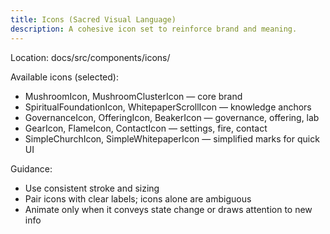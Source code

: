 ```yaml
---
title: Icons (Sacred Visual Language)
description: A cohesive icon set to reinforce brand and meaning.
---
```


Location: docs/src/components/icons/

Available icons (selected):

- MushroomIcon, MushroomClusterIcon — core brand
- SpiritualFoundationIcon, WhitepaperScrollIcon — knowledge anchors
- GovernanceIcon, OfferingIcon, BeakerIcon — governance, offering, lab
- GearIcon, FlameIcon, ContactIcon — settings, fire, contact
- SimpleChurchIcon, SimpleWhitepaperIcon — simplified marks for quick UI

Guidance:

- Use consistent stroke and sizing
- Pair icons with clear labels; icons alone are ambiguous
- Animate only when it conveys state change or draws attention to new info

